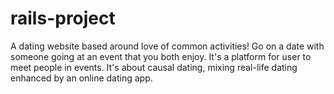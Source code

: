 rails-project
=============

A dating website based around love of common activities! Go on a date with someone going at an event that you both enjoy. It's a platform for user to meet people in events. It's about causal dating, mixing real-life dating enhanced by an online dating app. 

